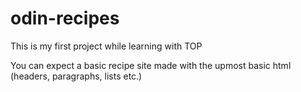 # odin-recipes

This is my first project while learning with TOP

You can expect a basic recipe site made with the upmost basic html (headers, paragraphs, lists etc.)